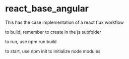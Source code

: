 # react_base_angular


This has the case implementation of a react flux workflow

to build, remember to create in the js subfolder

to run, use npm run build

to start, use npm init to initialize node modules
